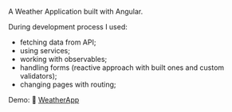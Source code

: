 A Weather Application built with Angular.

During development process I used:

-	fetching data from API;
-	using services;
-	working with observables;
-	handling forms (reactive approach with built ones and custom validators);
-	changing pages with routing;


Demo: 🔗 [WeatherApp](https://sebastiannowak91.github.io/WeatherApp/)


